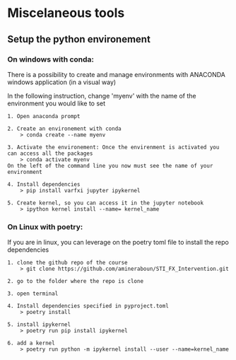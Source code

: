 # Miscelaneous tools

## Setup the python environement 

### On windows with conda:
There is a possibility to create and manage environments with ANACONDA windows application (in a visual way)

In the following instruction, change 'myenv' with the name of the environment you would like to set

```
1. Open anaconda prompt

2. Create an environement with conda 
    > conda create --name myenv

3. Activate the environement: Once the envirenment is activated you can access all the packages 
    > conda activate myenv
On the left of the command line you now must see the name of your environment

4. Install dependencies
    > pip install varfxi jupyter ipykernel

5. Create kernel, so you can access it in the jupyter notebook
    > ipython kernel install --name= kernel_name
```

### On Linux with poetry:
If you are in linux, you can leverage on the poetry toml file to install the repo dependencies

```
1. clone the github repo of the course
    > git clone https://github.com/amineraboun/STI_FX_Intervention.git

2. go to the folder where the repo is clone

3. open terminal

4. Install dependencies specified in pyproject.toml
    > poetry install

5. install ipykernel
    > poetry run pip install ipykernel

6. add a kernel 
    > poetry run python -m ipykernel install --user --name=kernel_name
```
